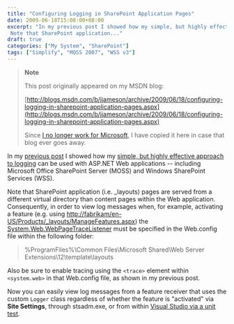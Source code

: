 ```yaml
---
title: "Configuring Logging in SharePoint Application Pages"
date: 2009-06-18T15:08:00+08:00
excerpt: "In my previous post I showed how my simple, but highly effective approach to logging can be used with ASP.NET Web applications -- including Microsoft Office SharePoint Server (MOSS) and Windows SharePoint Services (WSS). 
 Note that SharePoint application..."
draft: true
categories: ["My System", "SharePoint"]
tags: ["Simplify", "MOSS 2007", "WSS v3"]
---
```


> **Note**
> 
> This post originally appeared on my MSDN blog:
> 
> 
> [http://blogs.msdn.com/b/jjameson/archive/2009/06/18/configuring-logging-in-sharepoint-application-pages.aspx](http://blogs.msdn.com/b/jjameson/archive/2009/06/18/configuring-logging-in-sharepoint-application-pages.aspx)
> 
> Since [I no longer work for Microsoft](/blog/jjameson/2011/09/02/last-day-with-microsoft), I have copied it here in case that blog ever goes away.


In my [previous post](/blog/jjameson/2009/06/18/configuring-logging-in-asp-net-applications-and-sharepoint) I showed how my [simple, but highly effective approach to logging](/blog/jjameson/2009/06/18/a-simple-but-highly-effective-approach-to-logging) can be used with ASP.NET Web applications -- including Microsoft Office SharePoint Server (MOSS) and Windows SharePoint Services (WSS).

Note that SharePoint application (i.e. \_layouts) pages are served from a different virtual directory than content pages within the Web application. Consequently, in order to view log messages when, for example, activating a feature (e.g. using [http://fabrikam/en-US/Products/\_layouts/ManageFeatures.aspx](http://fabrikam/en-US/Products/_layouts/ManageFeatures.aspx)) the [System.Web.WebPageTraceListener](http://msdn.microsoft.com/en-us/library/system.web.webpagetracelistener.aspx) must be specified in the Web.config file within the following folder:


> %ProgramFiles%\Common Files\Microsoft Shared\Web Server Extensions\12\template\layouts


Also be sure to enable tracing using the `<trace>` element within `<system.web>` in that Web.config file, as shown in my previous post.

Now you can easily view log messages from a feature receiver that uses the custom `Logger` class regardless of whether the feature is "activated" via **Site Settings**, through stsadm.exe, or from within [Visual Studio via a unit test](/blog/jjameson/2007/03/22/what-s-in-a-name-defaultfeaturereceiver-vs-featureconfigurator).


